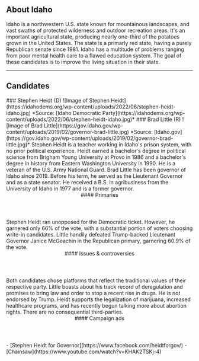## About Idaho
Idaho is a northwestern U.S. state known for mountainous landscapes, and vast swaths of protected wilderness and outdoor recreation areas. It's an important agricultural state, producing nearly one-third of the potatoes grown in the United States. The state is a primarly red state, having a purely Republican senate since 1981. Idaho has a multitude of problems ranging from poor mental health care to a flawed education system. The goal of these candidates is to improve the living situation in their state.

---

## Candidates

<Grid>
  <Box>
    ### Stephen Heidt (D)
    ![Image of Stephen Heidt](https://idahodems.org/wp-content/uploads/2022/06/stephen-heidt-idaho.jpg)
    *Source: [Idaho Democratic Party](https://idahodems.org/wp-content/uploads/2022/06/stephen-heidt-idaho.jpg)*
  </Box>
  <Box>
    ### Brad Little (R)
    ![Image of Brad Little](https://gov.idaho.gov/wp-content/uploads/2019/02/governor-brad-little.jpg)
    *Source: [Idaho.gov](https://gov.idaho.gov/wp-content/uploads/2019/02/governor-brad-little.jpg)*
  </Box>

<Box>
  Stephen Heidt is a teacher working in Idaho's prison system, with no prior
  political experience. Heidt earned a bachelor's degree in political science
  from Brigham Young University at Provo in 1986 and a bachelor's degree in
  history from Eastern Washington University in 1990. He is a veteran of the
  U.S. Army National Guard.
</Box>
<Box>
  Brad Little has been governor of Idaho since 2019. Before his term, he served
  as the Lieutenant Governor and as a state senator. He received a B.S. in
  agribusiness from the University of Idaho in 1977 and is a former governor.
</Box>

<Header>
  #### Primaries
</Header>
<Box>
  Stephen Heidt ran unopposed for the Democratic ticket. However, he garnered
  only 66% of the vote, with a substantial portion of voters choosing write-in
  candidates.
</Box>
<Box>
  Little handily defeated Trump-backed Lieutenant Governor Janice McGeachin in the Republican primary, garnering 60.9% of the vote.
</Box>

<Header>
  #### Issues & controversies
</Header>

  <WideBox>
    Both candidates chose platforms that reflect the traditional values of their respective party. Little boasts about his track record of deregulation and promises to bring law and order to stop a recent rise in drugs. He is not endorsed by Trump. Heidt supports the legalization of marijuana, increased healthcare programs, and has recently begun talking more about abortion rights. There are no consequential third-parties.
  </WideBox>
 
  <Header>
    #### Campaign ads
  </Header>
  <Box>
    - [Stephen Heidt for Governor](https://www.facebook.com/heidtforgov/)
  </Box>
  <Box>
    - [Chainsaw](https://www.youtube.com/watch?v=KHAK2TSKj-4)
  </Box>
</Grid>
